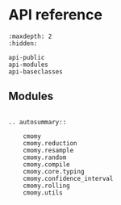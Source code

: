 # API reference

```{toctree}
:maxdepth: 2
:hidden:

api-public
api-modules
api-baseclasses
```

## Modules

```{eval-rst}

.. autosummary::

    cmomy
    cmomy.reduction
    cmomy.resample
    cmomy.random
    cmomy.compile
    cmomy.core.typing
    cmomy.confidence_interval
    cmomy.rolling
    cmomy.utils
```
